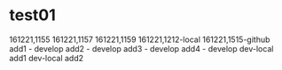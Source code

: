 # test01
161221,1155
161221,1157
161221,1159
161221,1212-local
161221,1515-github
add1 - develop
add2 - develop
add3 - develop
add4 - develop
dev-local add1
dev-local add2